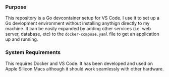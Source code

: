 ### Purpose
This repository is a Go devcontainer setup for VS Code. I use it to set up a Go devlopment environment without installing anythign directly to my machine. It can be easily expanded by adding other services (i.e. web server, database, etc) to the `docker-compose.yaml` file to get an application up and running. 

### System Requirements
This requires Docker and VS Code. It has been developed and used on Apple Silicon Macs although it should work seamlessly with other hardware. 


